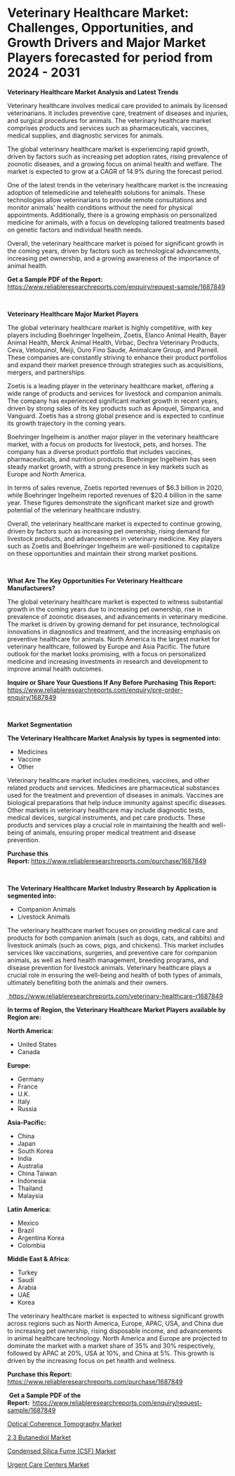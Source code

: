 <p><h1>Veterinary Healthcare Market: Challenges, Opportunities, and Growth Drivers and Major Market Players forecasted for period from 2024 - 2031</h1></p><p><strong>Veterinary Healthcare Market Analysis and Latest Trends</strong></p>
<p><p>Veterinary healthcare involves medical care provided to animals by licensed veterinarians. It includes preventive care, treatment of diseases and injuries, and surgical procedures for animals. The veterinary healthcare market comprises products and services such as pharmaceuticals, vaccines, medical supplies, and diagnostic services for animals.</p><p>The global veterinary healthcare market is experiencing rapid growth, driven by factors such as increasing pet adoption rates, rising prevalence of zoonotic diseases, and a growing focus on animal health and welfare. The market is expected to grow at a CAGR of 14.9% during the forecast period.</p><p>One of the latest trends in the veterinary healthcare market is the increasing adoption of telemedicine and telehealth solutions for animals. These technologies allow veterinarians to provide remote consultations and monitor animals' health conditions without the need for physical appointments. Additionally, there is a growing emphasis on personalized medicine for animals, with a focus on developing tailored treatments based on genetic factors and individual health needs.</p><p>Overall, the veterinary healthcare market is poised for significant growth in the coming years, driven by factors such as technological advancements, increasing pet ownership, and a growing awareness of the importance of animal health.</p></p>
<p><strong>Get a Sample PDF of the Report:&nbsp;</strong> <a href="https://www.reliableresearchreports.com/enquiry/request-sample/1687849">https://www.reliableresearchreports.com/enquiry/request-sample/1687849</a></p>
<p>&nbsp;</p>
<p><strong>Veterinary Healthcare Major Market Players</strong></p>
<p><p>The global veterinary healthcare market is highly competitive, with key players including Boehringer Ingelheim, Zoetis, Elanco Animal Health, Bayer Animal Health, Merck Animal Health, Virbac, Dechra Veterinary Products, Ceva, Vetoquinol, Meiji, Ouro Fino Saude, Animalcare Group, and Parnell. These companies are constantly striving to enhance their product portfolios and expand their market presence through strategies such as acquisitions, mergers, and partnerships.</p><p>Zoetis is a leading player in the veterinary healthcare market, offering a wide range of products and services for livestock and companion animals. The company has experienced significant market growth in recent years, driven by strong sales of its key products such as Apoquel, Simparica, and Vanguard. Zoetis has a strong global presence and is expected to continue its growth trajectory in the coming years.</p><p>Boehringer Ingelheim is another major player in the veterinary healthcare market, with a focus on products for livestock, pets, and horses. The company has a diverse product portfolio that includes vaccines, pharmaceuticals, and nutrition products. Boehringer Ingelheim has seen steady market growth, with a strong presence in key markets such as Europe and North America.</p><p>In terms of sales revenue, Zoetis reported revenues of $6.3 billion in 2020, while Boehringer Ingelheim reported revenues of $20.4 billion in the same year. These figures demonstrate the significant market size and growth potential of the veterinary healthcare industry.</p><p>Overall, the veterinary healthcare market is expected to continue growing, driven by factors such as increasing pet ownership, rising demand for livestock products, and advancements in veterinary medicine. Key players such as Zoetis and Boehringer Ingelheim are well-positioned to capitalize on these opportunities and maintain their strong market positions.</p></p>
<p>&nbsp;</p>
<p><strong>What Are The Key Opportunities For Veterinary Healthcare Manufacturers?</strong></p>
<p><p>The global veterinary healthcare market is expected to witness substantial growth in the coming years due to increasing pet ownership, rise in prevalence of zoonotic diseases, and advancements in veterinary medicine. The market is driven by growing demand for pet insurance, technological innovations in diagnostics and treatment, and the increasing emphasis on preventive healthcare for animals. North America is the largest market for veterinary healthcare, followed by Europe and Asia Pacific. The future outlook for the market looks promising, with a focus on personalized medicine and increasing investments in research and development to improve animal health outcomes.</p></p>
<p><strong>Inquire or Share Your Questions If Any Before Purchasing This Report:</strong> <a href="https://www.reliableresearchreports.com/enquiry/pre-order-enquiry/1687849">https://www.reliableresearchreports.com/enquiry/pre-order-enquiry/1687849</a></p>
<p>&nbsp;</p>
<p><strong>Market Segmentation</strong></p>
<p><strong>The Veterinary Healthcare Market Analysis by types is segmented into:</strong></p>
<p><ul><li>Medicines</li><li>Vaccine</li><li>Other</li></ul></p>
<p><p>Veterinary healthcare market includes medicines, vaccines, and other related products and services. Medicines are pharmaceutical substances used for the treatment and prevention of diseases in animals. Vaccines are biological preparations that help induce immunity against specific diseases. Other markets in veterinary healthcare may include diagnostic tests, medical devices, surgical instruments, and pet care products. These products and services play a crucial role in maintaining the health and well-being of animals, ensuring proper medical treatment and disease prevention.</p></p>
<p><strong>Purchase this Report:&nbsp;</strong><a href="https://www.reliableresearchreports.com/purchase/1687849">https://www.reliableresearchreports.com/purchase/1687849</a></p>
<p>&nbsp;</p>
<p><strong>The Veterinary Healthcare Market Industry Research by Application is segmented into:</strong></p>
<p><ul><li>Companion Animals</li><li>Livestock Animals</li></ul></p>
<p><p>The veterinary healthcare market focuses on providing medical care and products for both companion animals (such as dogs, cats, and rabbits) and livestock animals (such as cows, pigs, and chickens). This market includes services like vaccinations, surgeries, and preventive care for companion animals, as well as herd health management, breeding programs, and disease prevention for livestock animals. Veterinary healthcare plays a crucial role in ensuring the well-being and health of both types of animals, ultimately benefiting both the animals and their owners.</p></p>
<p><a href="https://www.reliableresearchreports.com/veterinary-healthcare-r1687849">&nbsp;https://www.reliableresearchreports.com/veterinary-healthcare-r1687849</a></p>
<p><strong>In terms of Region, the Veterinary Healthcare Market Players available by Region are:</strong></p>
<p>
    <p> <strong> North America: </strong>
        <ul>
            <li>United States</li>
            <li>Canada</li>
        </ul>
        </p> 
    <p> <strong> Europe: </strong>
        <ul>
            <li>Germany</li>
            <li>France</li>
            <li>U.K.</li>
            <li>Italy</li>
            <li>Russia</li>
        </ul>
        </p> 
    <p> <strong> Asia-Pacific: </strong>
        <ul>
            <li>China</li>
            <li>Japan</li>
            <li>South Korea</li>
            <li>India</li>
            <li>Australia</li>
            <li>China Taiwan</li>
            <li>Indonesia</li>
            <li>Thailand</li>
            <li>Malaysia</li>
        </ul>
        </p> 
    <p> <strong> Latin America: </strong>
        <ul>
            <li>Mexico</li>
            <li>Brazil</li>
            <li>Argentina Korea</li>
            <li>Colombia</li>
        </ul>
        </p> 
    <p> <strong> Middle East & Africa: </strong>
        <ul>
            <li>Turkey</li>
            <li>Saudi</li>
            <li>Arabia</li>
            <li>UAE</li>
            <li>Korea</li>
        </ul>
    </p>
    </p>
<p><p>The veterinary healthcare market is expected to witness significant growth across regions such as North America, Europe, APAC, USA, and China due to increasing pet ownership, rising disposable income, and advancements in animal healthcare technology. North America and Europe are projected to dominate the market with a market share of 35% and 30% respectively, followed by APAC at 20%, USA at 10%, and China at 5%. This growth is driven by the increasing focus on pet health and wellness.</p></p>
<p><strong>Purchase this Report: </strong><a href="https://www.reliableresearchreports.com/purchase/1687849">https://www.reliableresearchreports.com/purchase/1687849</a></p>
<p>&nbsp;<strong>Get a Sample PDF of the Report:&nbsp;&nbsp;</strong><a href="https://www.reliableresearchreports.com/enquiry/request-sample/1687849">https://www.reliableresearchreports.com/enquiry/request-sample/1687849</a></p>
<p><strong></strong></p>
<p><p><a href="https://github.com/cameroneffertz/Market-Research-Report-List-1/blob/main/optical-coherence-tomography-market.md">Optical Coherence Tomography Market</a></p><p><a href="https://issuu.com/reportprime-2/docs/23-butanediol-market-size-2030.pptx">2,3 Butanediol Market</a></p><p><a href="https://issuu.com/reportprime-2/docs/condensed-silica-fume-csf-market-size-2030.pptx">Condensed Silica Fume (CSF) Market</a></p><p><a href="https://github.com/mbisetmhermsr/Market-Research-Report-List-2/blob/main/urgent-care-centers-market.md">Urgent Care Centers Market</a></p></p>